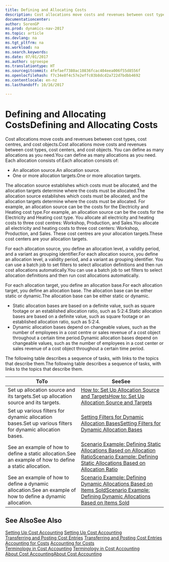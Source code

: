 ```yaml
---
title: Defining and Allocating Costs
description: Cost allocations move costs and revenues between cost types, cost centres, and cost objects. You can define as many allocations as you need.
documentationcenter: 
author: SorenGP
ms.prod: dynamics-nav-2017
ms.topic: article
ms.devlang: na
ms.tgt_pltfrm: na
ms.workload: na
ms.search.keywords: 
ms.date: 07/01/2017
ms.author: sgroespe
ms.translationtype: HT
ms.sourcegitcommit: 4fefaef7380ac10836fcac404eea006f55d8556f
ms.openlocfilehash: f7c34e8f4c57e2effc03b8dcd2a722d7bdbb4692
ms.contentlocale: en-nz
ms.lasthandoff: 10/16/2017

---
```

# <a name="defining-and-allocating-costs"></a><span data-ttu-id="0bb62-104">Defining and Allocating Costs</span><span class="sxs-lookup"><span data-stu-id="0bb62-104">Defining and Allocating Costs</span></span>
<span data-ttu-id="0bb62-105">Cost allocations move costs and revenues between cost types, cost centres, and cost objects.</span><span class="sxs-lookup"><span data-stu-id="0bb62-105">Cost allocations move costs and revenues between cost types, cost centers, and cost objects.</span></span> <span data-ttu-id="0bb62-106">You can define as many allocations as you need.</span><span class="sxs-lookup"><span data-stu-id="0bb62-106">You can define as many allocations as you need.</span></span> <span data-ttu-id="0bb62-107">Each allocation consists of:</span><span class="sxs-lookup"><span data-stu-id="0bb62-107">Each allocation consists of:</span></span>  

-   <span data-ttu-id="0bb62-108">An allocation source.</span><span class="sxs-lookup"><span data-stu-id="0bb62-108">An allocation source.</span></span>  
-   <span data-ttu-id="0bb62-109">One or more allocation targets.</span><span class="sxs-lookup"><span data-stu-id="0bb62-109">One or more allocation targets.</span></span>  

<span data-ttu-id="0bb62-110">The allocation source establishes which costs must be allocated, and the allocation targets determine where the costs must be allocated.</span><span class="sxs-lookup"><span data-stu-id="0bb62-110">The allocation source establishes which costs must be allocated, and the allocation targets determine where the costs must be allocated.</span></span> <span data-ttu-id="0bb62-111">For example, an allocation source can be the costs for the Electricity and Heating cost type.</span><span class="sxs-lookup"><span data-stu-id="0bb62-111">For example, an allocation source can be the costs for the Electricity and Heating cost type.</span></span> <span data-ttu-id="0bb62-112">You allocate all electricity and heating costs to three cost centres: Workshop, Production, and Sales.</span><span class="sxs-lookup"><span data-stu-id="0bb62-112">You allocate all electricity and heating costs to three cost centers: Workshop, Production, and Sales.</span></span> <span data-ttu-id="0bb62-113">These cost centres are your allocation targets.</span><span class="sxs-lookup"><span data-stu-id="0bb62-113">These cost centers are your allocation targets.</span></span>  

<span data-ttu-id="0bb62-114">For each allocation source, you define an allocation level, a validity period, and a variant as grouping identifier.</span><span class="sxs-lookup"><span data-stu-id="0bb62-114">For each allocation source, you define an allocation level, a validity period, and a variant as grouping identifier.</span></span> <span data-ttu-id="0bb62-115">You can use a batch job to set filters to select allocation definitions and then run cost allocations automatically.</span><span class="sxs-lookup"><span data-stu-id="0bb62-115">You can use a batch job to set filters to select allocation definitions and then run cost allocations automatically.</span></span>  

<span data-ttu-id="0bb62-116">For each allocation target, you define an allocation base.</span><span class="sxs-lookup"><span data-stu-id="0bb62-116">For each allocation target, you define an allocation base.</span></span> <span data-ttu-id="0bb62-117">The allocation base can be either static or dynamic.</span><span class="sxs-lookup"><span data-stu-id="0bb62-117">The allocation base can be either static or dynamic.</span></span>  

-   <span data-ttu-id="0bb62-118">Static allocation bases are based on a definite value, such as square footage or an established allocation ratio, such as 5:2:4.</span><span class="sxs-lookup"><span data-stu-id="0bb62-118">Static allocation bases are based on a definite value, such as square footage or an established allocation ratio, such as 5:2:4.</span></span>  
-   <span data-ttu-id="0bb62-119">Dynamic allocation bases depend on changeable values, such as the number of employees in a cost centre or sales revenue of a cost object throughout a certain time period.</span><span class="sxs-lookup"><span data-stu-id="0bb62-119">Dynamic allocation bases depend on changeable values, such as the number of employees in a cost center or sales revenue of a cost object throughout a certain time period.</span></span>  

<span data-ttu-id="0bb62-120">The following table describes a sequence of tasks, with links to the topics that describe them.</span><span class="sxs-lookup"><span data-stu-id="0bb62-120">The following table describes a sequence of tasks, with links to the topics that describe them.</span></span>

|<span data-ttu-id="0bb62-121">To</span><span class="sxs-lookup"><span data-stu-id="0bb62-121">To</span></span>|<span data-ttu-id="0bb62-122">See</span><span class="sxs-lookup"><span data-stu-id="0bb62-122">See</span></span>|  
|--------|---------|  
|<span data-ttu-id="0bb62-123">Set up allocation source and its targets.</span><span class="sxs-lookup"><span data-stu-id="0bb62-123">Set up allocation source and its targets.</span></span>|[<span data-ttu-id="0bb62-124">How to: Set Up Allocation Source and Targets</span><span class="sxs-lookup"><span data-stu-id="0bb62-124">How to: Set Up Allocation Source and Targets</span></span>](finance-how-to-set-up-allocation-source-and-targets.md)|  
|<span data-ttu-id="0bb62-125">Set up various filters for dynamic allocation bases.</span><span class="sxs-lookup"><span data-stu-id="0bb62-125">Set up various filters for dynamic allocation bases.</span></span>|[<span data-ttu-id="0bb62-126">Setting Filters for Dynamic Allocation Bases</span><span class="sxs-lookup"><span data-stu-id="0bb62-126">Setting Filters for Dynamic Allocation Bases</span></span>](finance-setting-filters-for-dynamic-allocation-bases.md)|  
|<span data-ttu-id="0bb62-127">See an example of how to define a static allocation.</span><span class="sxs-lookup"><span data-stu-id="0bb62-127">See an example of how to define a static allocation.</span></span>|[<span data-ttu-id="0bb62-128">Scenario Example: Defining Static Allocations Based on Allocation Ratio</span><span class="sxs-lookup"><span data-stu-id="0bb62-128">Scenario Example: Defining Static Allocations Based on Allocation Ratio</span></span>](finance-scenario-example-defining-static-allocations-based-on-allocation-ratio.md)|  
|<span data-ttu-id="0bb62-129">See an example of how to define a dynamic allocation.</span><span class="sxs-lookup"><span data-stu-id="0bb62-129">See an example of how to define a dynamic allocation.</span></span>|[<span data-ttu-id="0bb62-130">Scenario Example: Defining Dynamic Allocations Based on Items Sold</span><span class="sxs-lookup"><span data-stu-id="0bb62-130">Scenario Example: Defining Dynamic Allocations Based on Items Sold</span></span>](finance-scenario-example-defining-dynamic-allocations-based-on-items-sold.md)|  

## <a name="see-also"></a><span data-ttu-id="0bb62-131">See Also</span><span class="sxs-lookup"><span data-stu-id="0bb62-131">See Also</span></span>  
 <span data-ttu-id="0bb62-132">[Setting Up Cost Accounting](finance-set-up-cost-accounting.md) </span><span class="sxs-lookup"><span data-stu-id="0bb62-132">[Setting Up Cost Accounting](finance-set-up-cost-accounting.md) </span></span>  
 <span data-ttu-id="0bb62-133">[Transferring and Posting Cost Entries](finance-transfer-and-post-cost-entries.md) </span><span class="sxs-lookup"><span data-stu-id="0bb62-133">[Transferring and Posting Cost Entries](finance-transfer-and-post-cost-entries.md) </span></span>  
 <span data-ttu-id="0bb62-134">[Accounting for Costs](finance-manage-cost-accounting.md) </span><span class="sxs-lookup"><span data-stu-id="0bb62-134">[Accounting for Costs](finance-manage-cost-accounting.md) </span></span>  
 <span data-ttu-id="0bb62-135">[Terminology in Cost Accounting](finance-terminology-in-cost-accounting.md) </span><span class="sxs-lookup"><span data-stu-id="0bb62-135">[Terminology in Cost Accounting](finance-terminology-in-cost-accounting.md) </span></span>  
 [<span data-ttu-id="0bb62-136">About Cost Accounting</span><span class="sxs-lookup"><span data-stu-id="0bb62-136">About Cost Accounting</span></span>](finance-about-cost-accounting.md)

